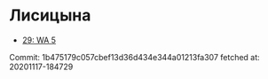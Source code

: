 # Лисицына
- [29: WA 5](29.md)

Commit: 1b475179c057cbef13d36d434e344a01213fa307
 fetched at: 20201117-184729
